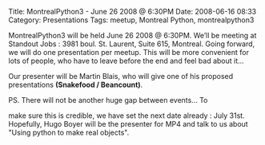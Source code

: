Title: MontrealPython3 - June 26 2008 @ 6:30PM
Date: 2008-06-16 08:33
Category: Presentations
Tags: meetup, Montreal Python, montrealpython3

<small class="date"><span class="date_year"></span></small>
MontrealPython3 will be held June 26 2008 @ 6:30PM. We’ll be meeting at
Standout Jobs : 3981 boul. St. Laurent, Suite 615, Montreal. Going
forward, we will do one presentation per meetup. This will be more
convenient for lots of people, who have to leave before the end and feel
bad about it...

Our presenter will be Martin Blais, who will give one of his proposed
presentations **(Snakefood / Beancount)**.

<!--more-->PS. There will not be another huge gap between events... To
make sure this is credible, we have set the next date already : July
31st. Hopefully, Hugo Boyer will be the presenter for MP4 and talk to us
about "Using python to make real objects".
